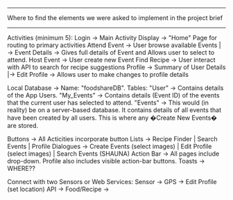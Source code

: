 **********************************************************************************

Where to find the elements we were asked to implement in the project brief

**********************************************************************************



Activities (minimum 5):
Login →  Main Activity
Display →  "Home" Page for routing to primary activities
Attend Event →  User browse available Events
|→  Event Details →  Gives full details of Event and Allows user to select to attend.
Host Event →  User create new Event
Find Recipe →  User interact with API to search for recipe suggestions
Profile →  Summary of User Details
|→  Edit Profile →  Allows user to make changes to profile details



Local Database →  Name: "foodshareDB".
Tables:
"User" →  Contains details of the App Users.
"My_Events" →  Contains details (Event ID) of the events that the current user has selected to attend.
"Events" →  This would (in reality) be on a server-based database. It contains details of all events that have been created by all users. This is where any �Create New Events� are stored.


Buttons →  All Acticities incorporate button
Lists →  Recipe Finder | Search Events | Profile
Dialogues →  Create Events (select images) | Edit Profile (select images) | Search Events (SHAUNA)
Action Bar →  All pages include drop-down. Profile also includes visible action-bar buttons.
Toasts →  WHERE??


Connect with two Sensors or Web Services:
Sensor →  GPS →  Edit Profile (set location)
API →  Food/Recipe → 